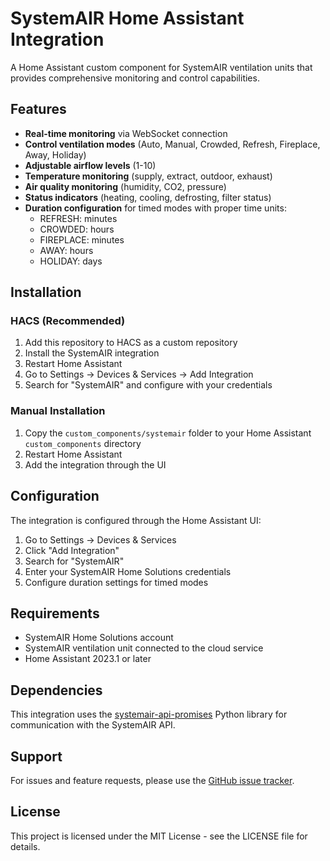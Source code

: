 # SystemAIR Home Assistant Integration

A Home Assistant custom component for SystemAIR ventilation units that provides comprehensive monitoring and control capabilities.

## Features

- **Real-time monitoring** via WebSocket connection
- **Control ventilation modes** (Auto, Manual, Crowded, Refresh, Fireplace, Away, Holiday)
- **Adjustable airflow levels** (1-10)
- **Temperature monitoring** (supply, extract, outdoor, exhaust)
- **Air quality monitoring** (humidity, CO2, pressure)
- **Status indicators** (heating, cooling, defrosting, filter status)
- **Duration configuration** for timed modes with proper time units:
  - REFRESH: minutes
  - CROWDED: hours  
  - FIREPLACE: minutes
  - AWAY: hours
  - HOLIDAY: days

## Installation

### HACS (Recommended)

1. Add this repository to HACS as a custom repository
2. Install the SystemAIR integration
3. Restart Home Assistant
4. Go to Settings → Devices & Services → Add Integration
5. Search for "SystemAIR" and configure with your credentials

### Manual Installation

1. Copy the `custom_components/systemair` folder to your Home Assistant `custom_components` directory
2. Restart Home Assistant
3. Add the integration through the UI

## Configuration

The integration is configured through the Home Assistant UI:

1. Go to Settings → Devices & Services
2. Click "Add Integration" 
3. Search for "SystemAIR"
4. Enter your SystemAIR Home Solutions credentials
5. Configure duration settings for timed modes

## Requirements

- SystemAIR Home Solutions account
- SystemAIR ventilation unit connected to the cloud service
- Home Assistant 2023.1 or later

## Dependencies

This integration uses the [systemair-api-promises](https://pypi.org/project/systemair-api-promises/) Python library for communication with the SystemAIR API.

## Support

For issues and feature requests, please use the [GitHub issue tracker](https://github.com/henningbe/systemair-ha-component/issues).

## License

This project is licensed under the MIT License - see the LICENSE file for details.